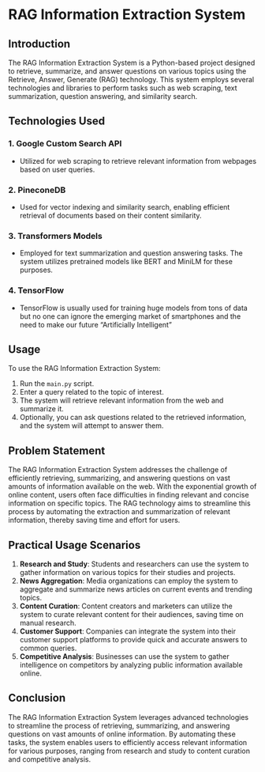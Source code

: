 # RAG Information Extraction System

## Introduction

The RAG Information Extraction System is a Python-based project designed to retrieve, summarize, and answer questions on various topics using the Retrieve, Answer, Generate (RAG) technology. This system employs several technologies and libraries to perform tasks such as web scraping, text summarization, question answering, and similarity search.

## Technologies Used

### 1. Google Custom Search API
   - Utilized for web scraping to retrieve relevant information from webpages based on user queries.

### 2. PineconeDB
   - Used for vector indexing and similarity search, enabling efficient retrieval of documents based on their content similarity.

### 3. Transformers Models
   - Employed for text summarization and question answering tasks. The system utilizes pretrained models like BERT and MiniLM for these purposes.
### 4. TensorFlow 
   - TensorFlow is usually used for training huge models from tons of data but no one can ignore the emerging market of smartphones and the need to make our future “Artificially Intelligent”

## Usage

To use the RAG Information Extraction System:
1. Run the `main.py` script.
2. Enter a query related to the topic of interest.
3. The system will retrieve relevant information from the web and summarize it.
4. Optionally, you can ask questions related to the retrieved information, and the system will attempt to answer them.

## Problem Statement

The RAG Information Extraction System addresses the challenge of efficiently retrieving, summarizing, and answering questions on vast amounts of information available on the web. With the exponential growth of online content, users often face difficulties in finding relevant and concise information on specific topics. The RAG technology aims to streamline this process by automating the extraction and summarization of relevant information, thereby saving time and effort for users.

## Practical Usage Scenarios

1. **Research and Study**: Students and researchers can use the system to gather information on various topics for their studies and projects.
2. **News Aggregation**: Media organizations can employ the system to aggregate and summarize news articles on current events and trending topics.
3. **Content Curation**: Content creators and marketers can utilize the system to curate relevant content for their audiences, saving time on manual research.
4. **Customer Support**: Companies can integrate the system into their customer support platforms to provide quick and accurate answers to common queries.
5. **Competitive Analysis**: Businesses can use the system to gather intelligence on competitors by analyzing public information available online.

## Conclusion

The RAG Information Extraction System leverages advanced technologies to streamline the process of retrieving, summarizing, and answering questions on vast amounts of online information. By automating these tasks, the system enables users to efficiently access relevant information for various purposes, ranging from research and study to content curation and competitive analysis.
